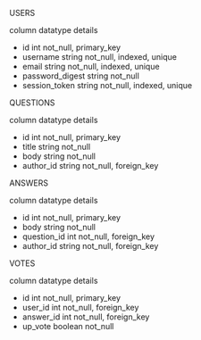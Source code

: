 
USERS

column          datatype  details
* id              int       not_null, primary_key
* username        string    not_null, indexed, unique
* email           string    not_null, indexed, unique
* password_digest string    not_null
* session_token   string    not_null, indexed, unique

QUESTIONS

column     datatype  details
* id         int       not_null, primary_key
* title      string    not_null
* body       string    not_null
* author_id  string    not_null, foreign_key

ANSWERS

column        datatype  details
* id            int       not_null, primary_key
* body          string    not_null
* question_id   int       not_null, foreign_key
* author_id     string    not_null, foreign_key

VOTES

column        datatype  details
* id            int       not_null, primary_key
* user_id       int       not_null, foreign_key
* answer_id     int       not_null, foreign_key
* up_vote       boolean   not_null
